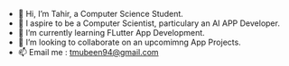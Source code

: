- 👋 Hi, I’m Tahir, a Computer Science Student.
- 👀 I aspire to be a Computer Scientist, particulary an AI APP Developer.
- 🌱 I’m currently learning FLutter App Development.
- 💞️ I’m looking to collaborate on an upcomimng App Projects.
- 📫 Email me : tmubeen94@gmail.com

<!---
tahirftw/tahirftw is a ✨ special ✨ repository because its `README.md` (this file) appears on your GitHub profile.
You can click the Preview link to take a look at your changes.
--->
